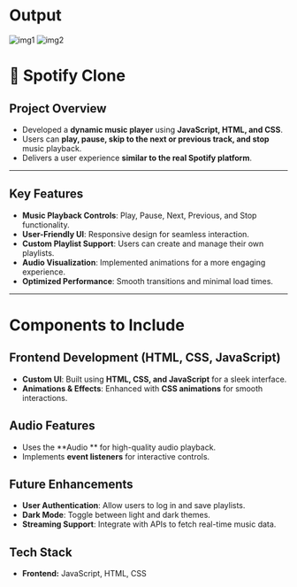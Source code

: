 # Output 
 ![img1](https://github.com/user-attachments/assets/66ac8773-f7a3-4d48-9cf4-2ef6201830c3)
![img2](https://github.com/user-attachments/assets/992eeb2b-008d-4a5f-9af2-05457a4032d5)

# 🎵 Spotify Clone  

## Project Overview  
- Developed a **dynamic music player** using **JavaScript, HTML, and CSS**.  
- Users can **play, pause, skip to the next or previous track, and stop** music playback.  
- Delivers a user experience **similar to the real Spotify platform**.  

---

## Key Features  
- **Music Playback Controls**: Play, Pause, Next, Previous, and Stop functionality.  
- **User-Friendly UI**: Responsive design for seamless interaction.  
- **Custom Playlist Support**: Users can create and manage their own playlists.  
- **Audio Visualization**: Implemented animations for a more engaging experience.  
- **Optimized Performance**: Smooth transitions and minimal load times.  

---

# Components to Include  

## Frontend Development (HTML, CSS, JavaScript)  
- **Custom UI**: Built using **HTML, CSS, and JavaScript** for a sleek interface.  
- **Animations & Effects**: Enhanced with **CSS animations** for smooth interactions.  

 ## Audio Features  
- Uses the **Audio ** for high-quality audio playback.  
- Implements **event listeners** for interactive controls.  

## Future Enhancements  
- **User Authentication**: Allow users to log in and save playlists.  
- **Dark Mode**: Toggle between light and dark themes.  
- **Streaming Support**: Integrate with APIs to fetch real-time music data.  

## Tech Stack  
- **Frontend:** JavaScript, HTML, CSS   
